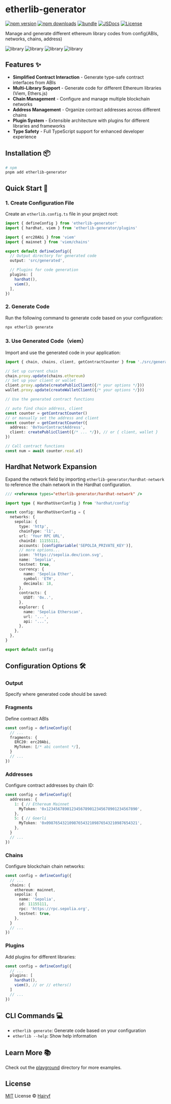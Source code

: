 # etherlib-generator

[![npm version][npm-version-src]][npm-version-href]
[![npm downloads][npm-downloads-src]][npm-downloads-href]
[![bundle][bundle-src]][bundle-href]
[![JSDocs][jsdocs-src]][jsdocs-href]
[![License][license-src]][license-href]

Manage and generate different ethereum library codes from config(ABIs, networks, chains, address)

![library][hardhat-src]
![library][viem-src]
![library][ethers-src]
![library][wagmi-src]

## Features ✨

- **Simplified Contract Interaction** - Generate type-safe contract interfaces from ABIs
- **Multi-Library Support** - Generate code for different Ethereum libraries (Viem, Ethers.js)
- **Chain Management** - Configure and manage multiple blockchain networks
- **Address Management** - Organize contract addresses across different chains
- **Plugin System** - Extensible architecture with plugins for different libraries and frameworks
- **Type Safety** - Full TypeScript support for enhanced developer experience

## Installation 📦

```bash
# npm
pnpm add etherlib-generator
```

## Quick Start 🏁

### 1. Create Configuration File

Create an `etherlib.config.ts` file in your project root:

```ts
import { defineConfig } from 'etherlib-generator'
import { hardhat, viem } from 'etherlib-generator/plugins'

import { erc20Abi } from 'viem'
import { mainnet } from 'viem/chains'

export default defineConfig({
  // Output directory for generated code
  output: 'src/generated',

  // Plugins for code generation
  plugins: [
    hardhat(),
    viem(),
  ],
})
```

### 2. Generate Code

Run the following command to generate code based on your configuration:

```bash
npx etherlib generate
```

### 3. Use Generated Code（viem）

Import and use the generated code in your application:

```ts
import { chain, chains, client, getContractCounter } from './src/generated'

// Set up current chain
chain.proxy.update(chains.ethereum)
// Set up your client or wallet
client.proxy.update(createPublicClient({/* your options */}))
wallet.proxy.update(createWalletClient({/* your options */}))

// Use the generated contract functions

// auto find chain address, client
const counter = getContractCounter()
// or manually set the address and client
const counter = getContractCounter({
  address: '0xYourContractAddress',
  client: createPublicClient({/* ... */}), // or { client, wallet }
})

// Call contract functions
const num = await counter.read.x()
```

## Hardhat Network Expansion

Expand the network field by importing `etherlib-generator/hardhat-network` to reference the chain network in the Hardhat configuration.

```ts
/// <reference types="etherlib-generator/hardhat-network" />

import type { HardhatUserConfig } from 'hardhat/config'

const config: HardhatUserConfig = {
  networks: {
    sepolia: {
      type: 'http',
      chainType: 'l1',
      url: 'Your RPC URL',
      chainId: 11155111,
      accounts: [configVariable('SEPOLIA_PRIVATE_KEY')],
      // more options...
      icon: 'https://sepolia.dev/icon.svg',
      name: 'Sepolia',
      testnet: true,
      currency: {
        name: 'Sepolia Ether',
        symbol: 'ETH',
        decimals: 18,
      },
      contracts: {
        USDT: '0x..',
      },
      explorer: {
        name: 'Sepolia Etherscan',
        url: '...',
        api: '...',
      },
    },
  },
}

export default config
```

## Configuration Options 🛠️

### Output

Specify where generated code should be saved:

### Fragments

Define contract ABIs

```ts
const config = defineConfig({
  // ...
  fragments: {
    ERC20: erc20Abi,
    MyToken: [/* abi content */],
  }
  // ...
})
```

### Addresses

Configure contract addresses by chain ID:

```ts
const config = defineConfig({
  addresses: {
    1: { // Ethereum Mainnet
      MyToken: '0x1234567890123456789012345678901234567890',
    },
    5: { // Goerli
      MyToken: '0x0987654321098765432109876543210987654321',
    },
  }
  // ...
})
```

### Chains

Configure blockchain chain networks:

```ts
const config = defineConfig({
  // ...
  chains: {
    ethereum: mainnet,
    sepolia: {
      name: 'Sepolia',
      id: 11155111,
      rpc: 'https://rpc.sepolia.org',
      testnet: true,
    },
  }
  // ...
})
```

### Plugins

Add plugins for different libraries:

```ts
const config = defineConfig({
  // ...
  plugins: [
    hardhat(),
    viem(), // or // ethers()
  ]
  // ...
})
```

## CLI Commands 💻

- `etherlib generate`: Generate code based on your configuration
- `etherlib --help`: Show help information

## Learn More 📚

Check out the [playground](https://github.com/hairyf/etherlib-generator/tree/main/playground) directory for more examples.

## License

[MIT](./LICENSE) License © [Hairyf](https://github.com/hairyf)

<!-- Badges -->

[npm-version-src]: https://img.shields.io/npm/v/etherlib-generator?style=flat&colorA=080f12&colorB=1fa669
[npm-version-href]: https://npmjs.com/package/etherlib-generator
[npm-downloads-src]: https://img.shields.io/npm/dm/etherlib-generator?style=flat&colorA=080f12&colorB=1fa669
[npm-downloads-href]: https://npmjs.com/package/etherlib-generator
[bundle-src]: https://img.shields.io/bundlephobia/minzip/etherlib-generator?style=flat&colorA=080f12&colorB=1fa669&label=minzip
[bundle-href]: https://bundlephobia.com/result?p=etherlib-generator
[license-src]: https://img.shields.io/github/license/hairyf/etherlib-generator.svg?style=flat&colorA=080f12&colorB=1fa669
[license-href]: https://github.com/hairyf/etherlib-generator/blob/main/LICENSE
[jsdocs-src]: https://img.shields.io/badge/jsdocs-reference-080f12?style=flat&colorA=080f12&colorB=1fa669
[jsdocs-href]: https://www.jsdocs.io/package/etherlib-generator
[hardhat-src]: https://img.shields.io/badge/hardhat-v3+-CCB200.svg
[viem-src]: https://img.shields.io/badge/viem-v2+-ffc517.svg
[ethers-src]: https://img.shields.io/badge/ethers-v6+-2535a0.svg
[wagmi-src]: https://img.shields.io/badge/wagmi-v2+-a8b1ff.svg
